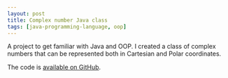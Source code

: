 ```yaml
---
layout: post
title: Complex number Java class
tags: [java-programming-language, oop]
---
```

A project to get familiar with Java and OOP. I created a class of complex numbers that can be represented both in Cartesian and Polar coordinates.

The code is [available on GitHub](https://github.com/NoySegal/ComplexNumber).
